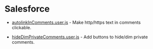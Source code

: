 # Salesforce

* [autolinkInComments.user.js](./autolinkInComments.user.js) - Make http/https text in comments clickable.

* [hideDimPrivateComments.user.js](./hideDimPrivateComments.user.js) - Add buttons to hide/dim private comments.
